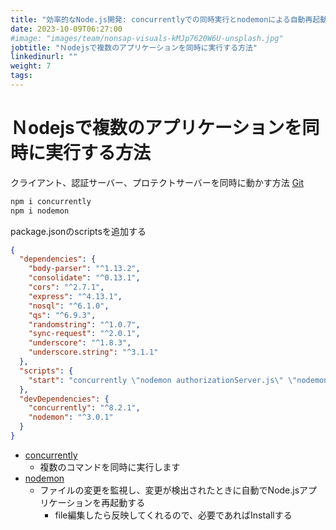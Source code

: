 ```yaml
---
title: "効率的なNode.js開発: concurrentlyでの同時実行とnodemonによる自動再起動"
date: 2023-10-09T06:27:00
#image: "images/team/nonsap-visuals-kMJp7620W6U-unsplash.jpg"
jobtitle: "Ｎodejsで複数のアプリケーションを同時に実行する方法"
linkedinurl: ""
weight: 7
tags:
---
```


# Ｎodejsで複数のアプリケーションを同時に実行する方法

クライアント、認証サーバー、プロテクトサーバーを同時に動かす方法
[Git](https://github.com/oauthinaction/oauth-in-action-code/tree/master/exercises/ch-5-ex-3)

```bash
npm i concurrently
npm i nodemon
```

package.jsonのscriptsを追加する

```json
{
  "dependencies": {
    "body-parser": "^1.13.2",
    "consolidate": "^0.13.1",
    "cors": "^2.7.1",
    "express": "^4.13.1",
    "nosql": "^6.1.0",
    "qs": "^6.9.3",
    "randomstring": "^1.0.7",
    "sync-request": "^2.0.1",
    "underscore": "^1.8.3",
    "underscore.string": "^3.1.1"
  },
  "scripts": {
    "start": "concurrently \"nodemon authorizationServer.js\" \"nodemon protectedResource.js\" \"nodemon client.js\""
  },  
  "devDependencies": {
    "concurrently": "^8.2.1",
    "nodemon": "^3.0.1"
  }
}
```

- [concurrently](https://www.npmjs.com/package/concurrently)
  - 複数のコマンドを同時に実行します
- [nodemon](https://www.npmjs.com/package/nodemon)
  - ファイルの変更を監視し、変更が検出されたときに自動でNode.jsアプリケーションを再起動する
    - file編集したら反映してくれるので、必要であればInstallする
